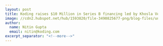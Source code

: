 ```yaml
---
layout: post
title: Koding raises $10 Million in Series B financing led by Khosla Ventures
image: //cdn2.hubspot.net/hub/1593820/file-3490825677-png/blog-files/unnamed.png
author:
  name: Nitin Gupta
  email: nitin@koding.com
excerpt_separator: "<!--more-->"
---
```


